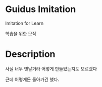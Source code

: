 # Guidus Imitation

Imitation for Learn

학습을 위한 모작


# Description

사실 너무 옛날거라 어떻게 만들었는지도 모르겠다

근데 어떻게든 돌아가긴 했다.
